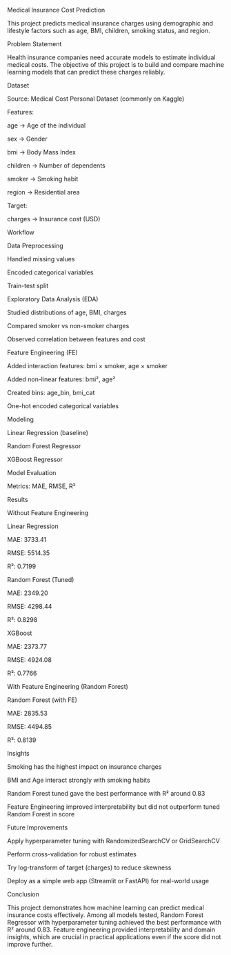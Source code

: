 Medical Insurance Cost Prediction

This project predicts medical insurance charges using demographic and lifestyle factors such as age, BMI, children, smoking status, and region.

Problem Statement

Health insurance companies need accurate models to estimate individual medical costs. The objective of this project is to build and compare machine learning models that can predict these charges reliably.

Dataset

Source: Medical Cost Personal Dataset (commonly on Kaggle)

Features:

age → Age of the individual

sex → Gender

bmi → Body Mass Index

children → Number of dependents

smoker → Smoking habit

region → Residential area

Target:

charges → Insurance cost (USD)

Workflow

Data Preprocessing

Handled missing values

Encoded categorical variables

Train-test split

Exploratory Data Analysis (EDA)

Studied distributions of age, BMI, charges

Compared smoker vs non-smoker charges

Observed correlation between features and cost

Feature Engineering (FE)

Added interaction features: bmi × smoker, age × smoker

Added non-linear features: bmi², age²

Created bins: age_bin, bmi_cat

One-hot encoded categorical variables

Modeling

Linear Regression (baseline)

Random Forest Regressor

XGBoost Regressor

Model Evaluation

Metrics: MAE, RMSE, R²

Results

Without Feature Engineering

Linear Regression

MAE: 3733.41

RMSE: 5514.35

R²: 0.7199

Random Forest (Tuned)

MAE: 2349.20

RMSE: 4298.44

R²: 0.8298

XGBoost

MAE: 2373.77

RMSE: 4924.08

R²: 0.7766

With Feature Engineering (Random Forest)

Random Forest (with FE)

MAE: 2835.53

RMSE: 4494.85

R²: 0.8139

Insights

Smoking has the highest impact on insurance charges

BMI and Age interact strongly with smoking habits

Random Forest tuned gave the best performance with R² around 0.83

Feature Engineering improved interpretability but did not outperform tuned Random Forest in score

Future Improvements

Apply hyperparameter tuning with RandomizedSearchCV or GridSearchCV

Perform cross-validation for robust estimates

Try log-transform of target (charges) to reduce skewness

Deploy as a simple web app (Streamlit or FastAPI) for real-world usage

Conclusion

This project demonstrates how machine learning can predict medical insurance costs effectively. Among all models tested, Random Forest Regressor with hyperparameter tuning achieved the best performance with R² around 0.83. Feature engineering provided interpretability and domain insights, which are crucial in practical applications even if the score did not improve further.
